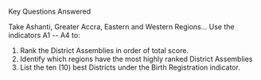 Key Questions Answered

Take Ashanti, Greater Accra, Eastern and Western Regions... Use the indicators A1 -- A4 to:

1. Rank the District Assemblies in order of total score.
2. Identify which regions have the most highly ranked District Assemblies
3. List the ten (10) best Districts under the Birth Registration indicator.
